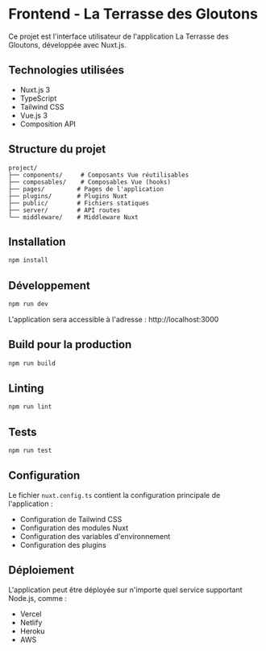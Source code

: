 # Frontend - La Terrasse des Gloutons

Ce projet est l'interface utilisateur de l'application La Terrasse des Gloutons, développée avec Nuxt.js.

## Technologies utilisées

- Nuxt.js 3
- TypeScript
- Tailwind CSS
- Vue.js 3
- Composition API

## Structure du projet

```
project/
├── components/     # Composants Vue réutilisables
├── composables/    # Composables Vue (hooks)
├── pages/         # Pages de l'application
├── plugins/       # Plugins Nuxt
├── public/        # Fichiers statiques
├── server/        # API routes
└── middleware/    # Middleware Nuxt
```

## Installation

```bash
npm install
```

## Développement

```bash
npm run dev
```

L'application sera accessible à l'adresse : http://localhost:3000

## Build pour la production

```bash
npm run build
```

## Linting

```bash
npm run lint
```

## Tests

```bash
npm run test
```

## Configuration

Le fichier `nuxt.config.ts` contient la configuration principale de l'application :

- Configuration de Tailwind CSS
- Configuration des modules Nuxt
- Configuration des variables d'environnement
- Configuration des plugins

## Déploiement

L'application peut être déployée sur n'importe quel service supportant Node.js, comme :

- Vercel
- Netlify
- Heroku
- AWS
